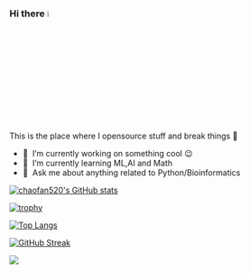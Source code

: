 ### Hi there <img src="https://media.giphy.com/media/hvRJCLFzcasrR4ia7z/giphy.gif" width="5%"></a>
This is the place where I opensource stuff and break things :rofl:

- 🔭 &nbsp;I’m currently working on something cool :wink:
- 🌱 &nbsp;I’m currently learning ML,AI and Math
- 💬 &nbsp;Ask me about anything related to Python/Bioinformatics

<a href="https://github.com/chaofan520">

![chaofan520's GitHub stats](https://github-readme-stats.vercel.app/api?username=chaofan520&show_icons=true&theme=gruvbox)


![trophy](https://github-profile-trophy.vercel.app/?username=chaofan520&column=3&margin-w=15&margin-h=15)

![Top Langs](https://github-readme-stats.vercel.app/api/top-langs/?username=chaofan520&layout=compact&theme=tokyonight)

  
![GitHub Streak](https://github-readme-streak-stats.herokuapp.com/?user=chaofan520)

![](https://komarev.com/ghpvc/?username=chaofan520)
